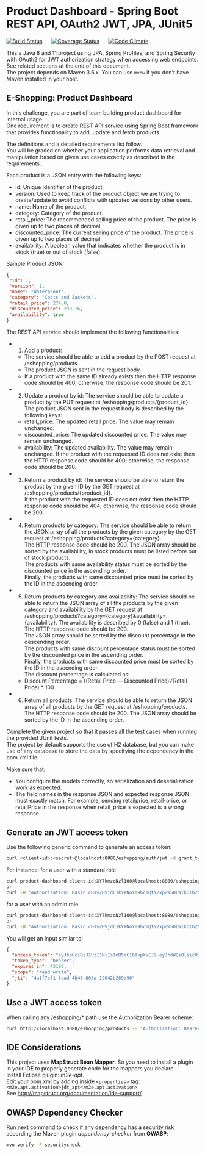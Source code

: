# Product Dashboard - Spring Boot REST API, OAuth2 JWT, JPA, JUnit5

[![Build Status](https://travis-ci.org/fabri1983/product_dashboard.svg?branch=master)](https://travis-ci.org/fabri1983/product_dashboard?branch=master)
&nbsp;&nbsp;&nbsp;&nbsp;
[![Coverage Status](https://coveralls.io/repos/github/fabri1983/product_dashboard/badge.svg)](https://coveralls.io/github/fabri1983/product_dashboard?branch=master)
&nbsp;&nbsp;&nbsp;&nbsp;
[![Code Climate](https://codeclimate.com/github/fabri1983/product_dashboard/badges/gpa.svg)](https://codeclimate.com/github/fabri1983/product_dashboard)


This a Java 8 and 11 project using JPA, Spring Profiles, and Spring Security with OAuth2 for JWT authorization strategy when accessing web endpoints.  
See related sections at the end of this document.  
The project depends on Maven 3.6.x. You can use `mvnw` if you don't have Maven installed in your host.

 
## E-Shopping: Product Dashboard

In this challenge, you are part of team building product dashboard for internal usage.  
One requirement is to create REST API service using Spring Boot framework that provides functionality to add, update and fetch products.  

The definitions and a detailed requirements list follow.  
You will be graded on whether your application performs data retrieval and manipulation based on given use cases exactly as described in the requirements.  

Each product is a JSON entry with the following keys:

- id: Unique identifier of the product.
- version: Used to keep track of the product object we are trying to create/update to avoid conflicts with updated versions by other users.
- name: Name of the product.
- category: Category of the product.
- retail_price: The recommended selling price of the product. The price is given up to two places of decimal.
- discounted_price: The current selling price of the product. The price is given up to two places of decimal.
- availability: A boolean value that indicates whether the product is in stock (true) or out of stock (false).
 
Sample Product JSON:
 ```json
{
  "id": 1,
  "version": 1,
  "name": "Waterproof",
  "category": "Coats and Jackets",
  "retail_price": 274.0,
  "discounted_price": 230.16,
  "availability": true
}
 ```

The REST API service should implement the following functionalities:
 
- 1. Add a product: 
	- The service should be able to add a product by the POST request at /eshopping/products. 
	- The product JSON is sent in the request body. 
	- If a product with the same ID already exists then the HTTP response code should be 400; otherwise, the response code should be 201.

- 2. Update a product by id: 
The service should be able to update a product by the PUT request at /eshopping/products/{product_id}.  
The product JSON sent in the request body is described by the following keys:
	- retail_price: The updated retail price. The value may remain unchanged.
	- discounted_price: The updated discounted price. The value may remain unchanged.
	- availability: The updated availability. The value may remain unchanged.
If the product with the requested ID does not exist then the HTTP response code should be 400; otherwise, the response code should be 200.

- 3. Return a product by id: 
The service should be able to return the product by the given ID by the GET request at /eshopping/products/{product_id}.  
If the product with the requested ID does not exist then the HTTP response code should be 404; otherwise, the response code should be 200.

- 4. Return products by category: 
The service should be able to return the JSON array of all the products by the given category by the GET request at /eshopping/products?category={category}.  
The HTTP response code should be 200. The JSON array should be sorted by the availability, in stock products must be listed before out of stock products.  
The products with same availability status must be sorted by the discounted price in the ascending order.  
Finally, the products with same discounted price must be sorted by the ID in the ascending order.

- 5. Return products by category and availability: 
The service should be able to return the JSON array of all the products by the given category and availability by the GET request 
at /eshopping/products?category={category}&availability={availability}. 
The availability is described by 0 (false) and 1 (true).  
The HTTP response code should be 200.  
The JSON array should be sorted by the discount percentage in the descending order.  
The products with same discount percentage status must be sorted by the discounted price in the ascending order.  
Finally, the products with same discounted price must be sorted by the ID in the ascending order.  
The discount percentage is calculated as:
	- Discount Percentage = ((Retail Price — Discounted Price) ⁄ Retail Price) * 100

- 6. Return all products: 
The service should be able to return the JSON array of all products by the GET request at /eshopping/products.  
The HTTP response code should be 200. The JSON array should be sorted by the ID in the ascending order.


Complete the given project so that it passes all the test cases when running the provided JUnit tests.  
The project by default supports the use of H2 database, but you can make use of any database to store the data by specifying the dependency in the pom.xml file.  

Make sure that:
- You configure the models correctly, so serialization and deserialization work as expected.
- The field names in the response JSON and expected response JSON must exactly match. 
For example, sending retailprice, retail-price, or retailPrice in the response when retail_price is expected is a wrong response. 


## Generate an JWT access token
Use the following generic command to generate an access token:
```bash
curl <client-id>:<secret>@localhost:8080/eshopping/auth/jwt -d grant_type=password -d username=<username> -d password=<plain-text-pass>
```
For instance:
for a user with a standard role
```bash
curl product-dashboard-client-id:XY7kmzoNzl100@localhost:8080/eshopping/auth/jwt -d grant_type=password -d username=jane.diaz -d password=abc123456
or
curl -H "Authorization: Basic cHJvZHVjdC1kYXNoYm9hcmQtY2xpZW50LWlkOlhZN2ttem9OemwxMDA=" http://localhost:8080/eshopping/auth/jwt -d grant_type=password -d username=jane.diaz -d password=abc123456
```
for a user with an admin role
```bash
curl product-dashboard-client-id:XY7kmzoNzl100@localhost:8080/eshopping/auth/jwt -d grant_type=password -d username=super.admin -d password=passw0rd$1
or
curl -H "Authorization: Basic cHJvZHVjdC1kYXNoYm9hcmQtY2xpZW50LWlkOlhZN2ttem9OemwxMDA=" http://localhost:8080/eshopping/auth/jwt -d grant_type=password -d username=super.admin -d password=passw0rd$1
```
You will get an input similar to:
```json
{
  "access_token": "eyJhbGciOiJIUzI1NiIsInR5cCI6IkpXVCJ9.eyJhdWQiOlsicHJvZHVjdC1kYXNoYm9hcmQtcmVzb3VyY2UtaWQiXSwidXNlcl9uYW1lIjoiamFuZS5kaWF6Iiwic2NvcGUiOlsicmVhZCIsIndyaXRlIl0sImV4cCI6MTU2NTE0OTQ0OCwiYXV0aG9yaXRpZXMiOlsiU1RBTkRBUkQiXSwianRpIjoiNGExZjdlZjEtZmNhZC00YjQzLTgwM2EtMTkwNDJiMjY5ZDkwIiwiY2xpZW50X2lkIjoicHJvZHVjdC1kYXNoYm9hcmQtY2xpZW50LWlkIn0.RdEp_yqQ1115sVYzxDg1QkhzL7Gx30XekMVj2bfmj70",
  "token_type": "bearer",
  "expires_in": 43199,
  "scope": "read write",
  "jti": "4a1f7ef1-fcad-4b43-803a-19042b269d90"
}
```


## Use a JWT access token
When calling any /eshopping/* path use the Authorization Bearer scheme:
```bash
curl http://localhost:8080/eshopping/products -H "Authorization: Bearer eyJhbGciOiJIUzI1NiIsInR5cCI6IkpXVCJ9.eyJhdWQiOlsicHJvZHVjdC1kYXNoYm9hcmQtcmVzb3VyY2UtaWQiXSwidXNlcl9uYW1lIjoiamFuZS5kaWF6Iiwic2NvcGUiOlsicmVhZCIsIndyaXRlIl0sImV4cCI6MTU2NTE0OTQ0OCwiYXV0aG9yaXRpZXMiOlsiU1RBTkRBUkQiXSwianRpIjoiNGExZjdlZjEtZmNhZC00YjQzLTgwM2EtMTkwNDJiMjY5ZDkwIiwiY2xpZW50X2lkIjoicHJvZHVjdC1kYXNoYm9hcmQtY2xpZW50LWlkIn0.RdEp_yqQ1115sVYzxDg1QkhzL7Gx30XekMVj2bfmj70"
```


## IDE Considerations
This project uses **MapStruct Bean Mapper**. So you need to install a plugin in your IDE to properly generate code for the mappers you declare.  
Install Eclipse plugin: *m2e-apt*.  
Edit your pom.xml by adding inside `<properties>` tag: `<m2e.apt.activation>jdt_apt</m2e.apt.activation>`  
See http://mapstruct.org/documentation/ide-support/.  


## OWASP Dependency Checker
Run next command to check if any dependency has a security risk according the Maven plugin *dependency-checker* from **OWASP**:  
```sh
mvn verify -P securitycheck
```

